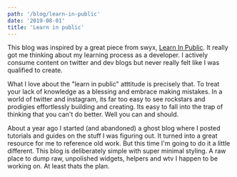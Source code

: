 ```yaml
---
path: '/blog/learn-in-public'
date: '2019-08-01'
title: 'Learn in public'
---
```


This blog was inspired by a great piece from swyx, [Learn In Public](https://www.swyx.io/writing/learn-in-public/). It really got me thinking about my learning process as a developer. I actively consume content on twitter and dev blogs but never really felt like I was qualified to create.

What I love about the "learn in public" atttitude is precisely that. To treat your lack of knowledge as a blessing and embrace making mistakes. In a world of twitter and instagram, its far too easy to see rockstars and prodigies effortlessly building and creating. Its easy to fall into the trap of thinking that you can't do better. Well you can and should.

About a year ago I started (and abandoned) a ghost blog where I posted tutorials and guides on the stuff I was figuring out. It turned into a great resource for me to reference old work. But this time I'm going to do it a little different. This blog is deliberately simple with super minimal styling. A raw place to dump raw, unpolished widgets, helpers and wtv I happen to be working on. At least thats the plan.
